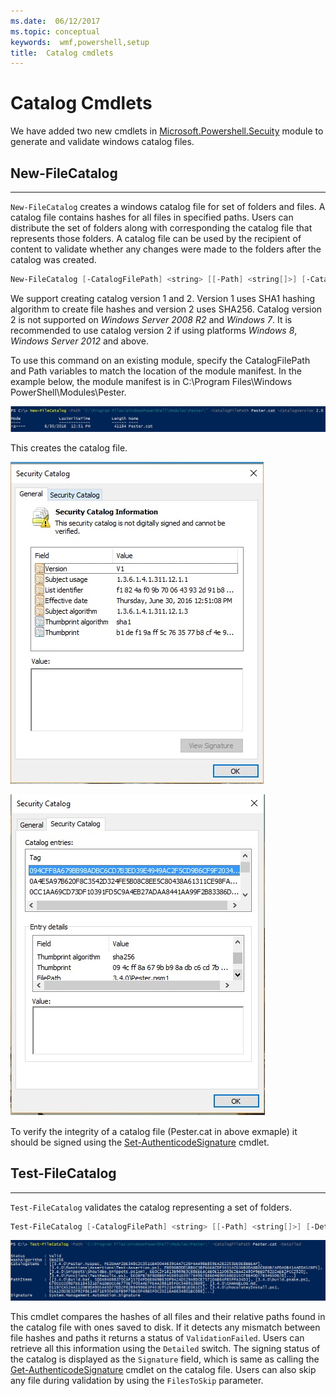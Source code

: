 ```yaml
---
ms.date:  06/12/2017
ms.topic: conceptual
keywords:  wmf,powershell,setup
title:  Catalog cmdlets
---
```


# Catalog Cmdlets

We have added two new cmdlets in [Microsoft.Powershell.Secuity](https://technet.microsoft.com/library/hh847877.aspx) module to generate and validate windows catalog files.

## New-FileCatalog
--------------------------------

`New-FileCatalog` creates a windows catalog file for set of folders and files. A catalog file contains hashes for all files in specified paths. Users can distribute the set of folders along with
corresponding the catalog file that represents those folders. A catalog file can be used by the recipient of content to validate whether any changes were made to the folders after
the catalog was created.

```powershell
New-FileCatalog [-CatalogFilePath] <string> [[-Path] <string[]>] [-CatalogVersion <int>] [-WhatIf] [-Confirm] [<CommonParameters>]
```
We support creating catalog version 1 and 2. Version 1 uses SHA1 hashing algorithm to create file hashes and version 2 uses SHA256. Catalog version 2 is not supported on
*Windows Server 2008 R2* and *Windows 7*. It is recommended to use catalog version 2 if using platforms *Windows 8*, *Windows Server 2012* and above.

To use this command on an existing module, specify the CatalogFilePath and Path variables to match the location of the module manifest. In the example below, the module manifest is in
C:\Program Files\Windows PowerShell\Modules\Pester.

![](../images/NewFileCatalog.jpg)

This creates the catalog file.

![](../images/CatalogFile1.jpg)

![](../images/CatalogFile2.jpg)

To verify the integrity of a catalog file (Pester.cat in above exmaple) it should be signed using the [Set-AuthenticodeSignature](https://technet.microsoft.com/library/hh849819.aspx) cmdlet.


## Test-FileCatalog
--------------------------------

`Test-FileCatalog` validates the catalog representing a set of folders.

```powershell
Test-FileCatalog [-CatalogFilePath] <string> [[-Path] <string[]>] [-Detailed] [-FilesToSkip <string[]>] [-WhatIf] [-Confirm] [<CommonParameters>]
```

![](../images/TestFileCatalog.jpg)

This cmdlet compares the hashes of all files and their relative paths found in the catalog file with ones saved to disk. If it detects any mismatch between file hashes and paths it returns
a status of `ValidationFailed`.
Users can retrieve all this information using the `Detailed` switch. The signing status of the catalog is displayed as the `Signature` field, which is same as
calling the [Get-AuthenticodeSignature](https://technet.microsoft.com/library/hh849805.aspx) cmdlet on the catalog file.
Users can also skip any file during validation by using the `FilesToSkip` parameter.
